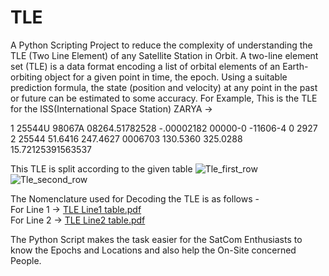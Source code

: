 # TLE
A Python Scripting Project to reduce the complexity of understanding the TLE (Two Line Element) of any Satellite Station in Orbit. 
A two-line element set (TLE) is a data format encoding a list of orbital elements of an Earth-orbiting object for a given point in time, the epoch. Using a suitable prediction formula, the state (position and velocity) at any point in the past or future can be estimated to some accuracy.
For Example, This is the TLE for the ISS(International Space Station) ZARYA ->

1 25544U 98067A   08264.51782528 -.00002182  00000-0 -11606-4 0  2927 <br>
2 25544  51.6416 247.4627 0006703 130.5360 325.0288 15.72125391563537

This TLE is split according to the given table
![Tle_first_row](https://user-images.githubusercontent.com/65976160/137477884-f8e55d2a-5dea-4a63-a05f-8f5f7b65c503.jpg)
![Tle_second_row](https://user-images.githubusercontent.com/65976160/137478037-341a419a-ead2-4713-8dd6-87f92a1a4cc3.jpg)

The Nomenclature used for Decoding the TLE is as follows - <br>
For Line 1 ->
[TLE Line1 table.pdf](https://github.com/Brlimaye/TLE/files/7353010/TLE.Line1.table.pdf) <br>
For Line 2 ->
[TLE Line2 table.pdf](https://github.com/Brlimaye/TLE/files/7353011/TLE.Line2.table.pdf) <br>

The Python Script makes the task easier for the SatCom Enthusiasts to know the Epochs and Locations and also help the On-Site concerned People.
